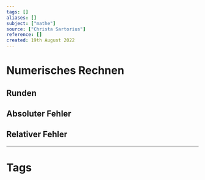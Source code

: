 ```yaml
---
tags: []
aliases: []
subject: ["mathe"]
source: ["Christa Sartorius"]
reference: []
created: 19th August 2022
---
```


# Numerisches Rechnen
## Runden
## Absoluter Fehler
## Relativer Fehler


---
# Tags